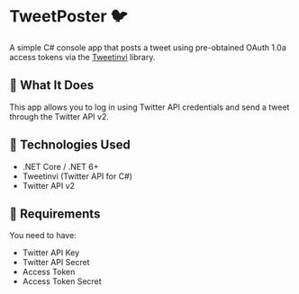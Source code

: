 # TweetPoster 🐦

A simple C# console app that posts a tweet using pre-obtained OAuth 1.0a access tokens via the [Tweetinvi](https://github.com/linvi/Tweetinvi) library.

## 📌 What It Does

This app allows you to log in using Twitter API credentials and send a tweet through the Twitter API v2.

## 🚀 Technologies Used

- .NET Core / .NET 6+
- Tweetinvi (Twitter API for C#)
- Twitter API v2

## 🔐 Requirements

You need to have:

- Twitter API Key  
- Twitter API Secret  
- Access Token  
- Access Token Secret  


